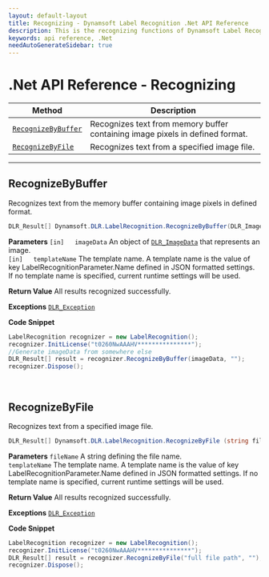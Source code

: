 ```yaml
---
layout: default-layout
title: Recognizing - Dynamsoft Label Recognition .Net API Reference
description: This is the recognizing functions of Dynamsoft Label Recognition for .Net API Reference.
keywords: api reference, .Net
needAutoGenerateSidebar: true
---
```


# .Net API Reference - Recognizing

| Method               | Description |
|----------------------|-------------|
  | [`RecognizeByBuffer`](#recognizebybuffer) | Recognizes text from memory buffer containing image pixels in defined format. |
  | [`RecognizeByFile`](#recognizebyfile) | Recognizes text from a specified image file. |

---

## RecognizeByBuffer
Recognizes text from the memory buffer containing image pixels in defined format.

```csharp
DLR_Result[] Dynamsoft.DLR.LabelRecognition.RecognizeByBuffer(DLR_ImageData imageData, string templateName)
```   
   
**Parameters**
`[in]	imageData` An object of [`DLR_ImageData`](../class/dlr-image-data.md) that represents an image.  
`[in]	templateName` The template name. A template name is the value of key LabelRecognitionParameter.Name defined in JSON formatted settings. If no template name is specified, current runtime settings will be used.

**Return Value**
All results recognized successfully.

**Exceptions**
[`DLR_Exception`](../class/label-recognition-exception.md)

**Code Snippet**
```csharp
LabelRecognition recognizer = new LabelRecognition();
recognizer.InitLicense("t0260NwAAAHV***************");
//Generate imageData from somewhere else
DLR_Result[] result = recognizer.RecognizeByBuffer(imageData, "");
recognizer.Dispose();
```

&nbsp;


## RecognizeByFile
Recognizes text from a specified image file.

```csharp
DLR_Result[] Dynamsoft.DLR.LabelRecognition.RecognizeByFile (string fileName, string templateName)	
```   
   
**Parameters**
`fileName` A string defining the file name.  
`templateName` The template name. A template name is the value of key LabelRecognitionParameter.Name defined in JSON formatted settings. If no template name is specified, current runtime settings will be used.

**Return Value**
All results recognized successfully.

**Exceptions**
[`DLR_Exception`](../class/label-recognition-exception.md)

**Code Snippet**
```csharp
LabelRecognition recognizer = new LabelRecognition();
recognizer.InitLicense("t0260NwAAAHV***************");
DLR_Result[] result = recognizer.RecognizeByFile("full file path", "");
recognizer.Dispose();
```

&nbsp;


